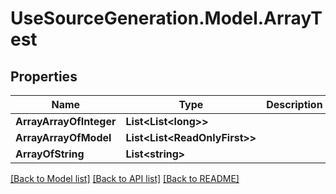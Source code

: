 # UseSourceGeneration.Model.ArrayTest

## Properties

Name | Type | Description | Notes
------------ | ------------- | ------------- | -------------
**ArrayArrayOfInteger** | **List&lt;List&lt;long&gt;&gt;** |  | [optional] 
**ArrayArrayOfModel** | **List&lt;List&lt;ReadOnlyFirst&gt;&gt;** |  | [optional] 
**ArrayOfString** | **List&lt;string&gt;** |  | [optional] 

[[Back to Model list]](../../README.md#documentation-for-models) [[Back to API list]](../../README.md#documentation-for-api-endpoints) [[Back to README]](../../README.md)

